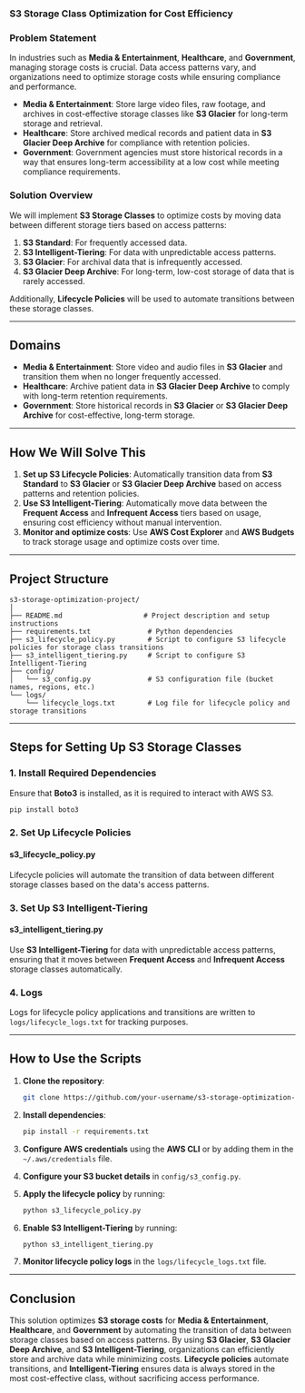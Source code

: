 ### **S3 Storage Class Optimization for Cost Efficiency**

### **Problem Statement**

In industries such as **Media & Entertainment**, **Healthcare**, and **Government**, managing storage costs is crucial. Data access patterns vary, and organizations need to optimize storage costs while ensuring compliance and performance. 

- **Media & Entertainment**: Store large video files, raw footage, and archives in cost-effective storage classes like **S3 Glacier** for long-term storage and retrieval.
- **Healthcare**: Store archived medical records and patient data in **S3 Glacier Deep Archive** for compliance with retention policies.
- **Government**: Government agencies must store historical records in a way that ensures long-term accessibility at a low cost while meeting compliance requirements.

### **Solution Overview**

We will implement **S3 Storage Classes** to optimize costs by moving data between different storage tiers based on access patterns:
1. **S3 Standard**: For frequently accessed data.
2. **S3 Intelligent-Tiering**: For data with unpredictable access patterns.
3. **S3 Glacier**: For archival data that is infrequently accessed.
4. **S3 Glacier Deep Archive**: For long-term, low-cost storage of data that is rarely accessed.

Additionally, **Lifecycle Policies** will be used to automate transitions between these storage classes.

---

## **Domains**

- **Media & Entertainment**: Store video and audio files in **S3 Glacier** and transition them when no longer frequently accessed.
- **Healthcare**: Archive patient data in **S3 Glacier Deep Archive** to comply with long-term retention requirements.
- **Government**: Store historical records in **S3 Glacier** or **S3 Glacier Deep Archive** for cost-effective, long-term storage.

---

  ## **How We Will Solve This**

1. **Set up S3 Lifecycle Policies**: Automatically transition data from **S3 Standard** to **S3 Glacier** or **S3 Glacier Deep Archive** based on access patterns and retention policies.
2. **Use S3 Intelligent-Tiering**: Automatically move data between the **Frequent Access** and **Infrequent Access** tiers based on usage, ensuring cost efficiency without manual intervention.
3. **Monitor and optimize costs**: Use **AWS Cost Explorer** and **AWS Budgets** to track storage usage and optimize costs over time.

---

## **Project Structure**

```plaintext
s3-storage-optimization-project/
│
├── README.md                    # Project description and setup instructions
├── requirements.txt              # Python dependencies
├── s3_lifecycle_policy.py        # Script to configure S3 lifecycle policies for storage class transitions
├── s3_intelligent_tiering.py     # Script to configure S3 Intelligent-Tiering
├── config/
│   └── s3_config.py              # S3 configuration file (bucket names, regions, etc.)
└── logs/
    └── lifecycle_logs.txt        # Log file for lifecycle policy and storage transitions
```

---

## **Steps for Setting Up S3 Storage Classes**

### **1. Install Required Dependencies**

Ensure that **Boto3** is installed, as it is required to interact with AWS S3.

```bash
pip install boto3
```

### **2. Set Up Lifecycle Policies**


#### **s3_lifecycle_policy.py**

Lifecycle policies will automate the transition of data between different storage classes based on the data's access patterns.


### **3. Set Up S3 Intelligent-Tiering**


#### **s3_intelligent_tiering.py**

Use **S3 Intelligent-Tiering** for data with unpredictable access patterns, ensuring that it moves between **Frequent Access** and **Infrequent Access** storage classes automatically.


### **4. Logs**

Logs for lifecycle policy applications and transitions are written to `logs/lifecycle_logs.txt` for tracking purposes.

---

## **How to Use the Scripts**

1. **Clone the repository**:
   ```bash
   git clone https://github.com/your-username/s3-storage-optimization-project.git
   ```

2. **Install dependencies**:
   ```bash
   pip install -r requirements.txt
   ```

3. **Configure AWS credentials** using the **AWS CLI** or by adding them in the `~/.aws/credentials` file.

4. **Configure your S3 bucket details** in `config/s3_config.py`.

5. **Apply the lifecycle policy** by running:
   ```bash
   python s3_lifecycle_policy.py
   ```

6. **Enable S3 Intelligent-Tiering** by running:
   ```bash
   python s3_intelligent_tiering.py
   ```

7. **Monitor lifecycle policy logs** in the `logs/lifecycle_logs.txt` file.

---

## **Conclusion**

This solution optimizes **S3 storage costs** for **Media & Entertainment**, **Healthcare**, and **Government** by automating the transition of data between storage classes based on access patterns. By using **S3 Glacier**, **S3 Glacier Deep Archive**, and **S3 Intelligent-Tiering**, organizations can efficiently store and archive data while minimizing costs. **Lifecycle policies** automate transitions, and **Intelligent-Tiering** ensures data is always stored in the most cost-effective class, without sacrificing access performance.
